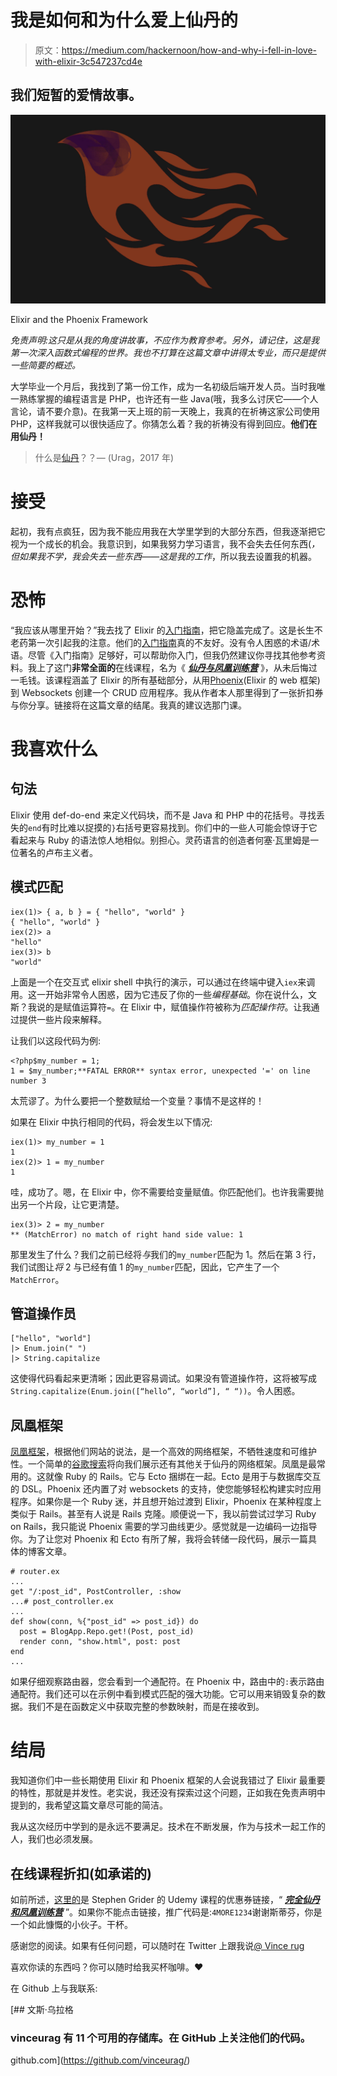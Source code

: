 # 我是如何和为什么爱上仙丹的

> 原文：<https://medium.com/hackernoon/how-and-why-i-fell-in-love-with-elixir-3c547237cd4e>

## 我们短暂的爱情故事。

![](img/d0bd3c48b4e831777702685c4592cf28.png)

Elixir and the Phoenix Framework

*免责声明:这只是从我的角度讲故事，不应作为教育参考。另外，请记住，这是我第一次深入函数式编程的世界。我也不打算在这篇文章中讲得太专业，而只是提供一些简要的概述。*

大学毕业一个月后，我找到了第一份工作，成为一名初级后端开发人员。当时我唯一熟练掌握的编程语言是 PHP，也许还有一些 Java(哦，我多么讨厌它——个人言论，请不要介意)。在我第一天上班的前一天晚上，我真的在祈祷这家公司使用 PHP，这样我就可以很快适应了。你猜怎么着？我的祈祷没有得到回应。**他们在用仙丹！**

> 什么是[仙丹](https://hackernoon.com/tagged/elixir)？？— (Urag，2017 年)

# 接受

起初，我有点疯狂，因为我不能应用我在大学里学到的大部分东西，但我逐渐把它视为一个成长的机会。我意识到，如果我努力学习语言，我不会失去任何东西(*，但如果我不学，我会失去一些东西——这是我的工作*，所以我去设置我的机器。

# 恐怖

“我应该从哪里开始？”我去找了 Elixir 的[入门指南](https://elixir-lang.org/getting-started/introduction.html)，把它隐盖完成了。这是长生不老药第一次引起我的注意。他们的[入门指南](https://elixir-lang.org/getting-started/introduction.html)真的不友好。没有令人困惑的术语/术语。尽管《入门指南》足够好，可以帮助你入门，但我仍然建议你寻找其他参考资料。我上了这门**非常全面的**在线课程，名为《 [***仙丹与凤凰训练营***](https://www.udemy.com/the-complete-elixir-and-phoenix-bootcamp-and-tutorial/) 》，从未后悔过一毛钱。该课程涵盖了 Elixir 的所有基础部分，从用[Phoenix](https://hackernoon.com/tagged/phoenix)(Elixir 的 web 框架)到 Websockets 创建一个 CRUD 应用程序。我从作者本人那里得到了一张折扣券与你分享。链接将在这篇文章的结尾。我真的建议选那门课。

# 我喜欢什么

## 句法

Elixir 使用 def-do-end 来定义代码块，而不是 Java 和 PHP 中的花括号。寻找丢失的`end`有时比难以捉摸的`}`右括号更容易找到。你们中的一些人可能会惊讶于它看起来与 Ruby 的语法惊人地相似。别担心。灵药语言的创造者何塞·瓦里姆是一位著名的卢布主义者。

## 模式匹配

```
iex(1)> { a, b } = { "hello", "world" }
{ "hello", "world" }
iex(2)> a
"hello"
iex(3)> b
"world"
```

上面是一个在交互式 elixir shell 中执行的演示，可以通过在终端中键入`iex`来调用。这一开始非常令人困惑，因为它违反了你的一些*编程基础*。你在说什么，文斯？我说的是赋值运算符`=`。在 Elixir 中，赋值操作符被称为*匹配操作符*。让我通过提供一些片段来解释。

让我们以这段代码为例:

```
<?php$my_number = 1;
1 = $my_number;**FATAL ERROR** syntax error, unexpected '=' on line number 3
```

太荒谬了。为什么要把一个整数赋给一个变量？事情不是这样的！

如果在 Elixir 中执行相同的代码，将会发生以下情况:

```
iex(1)> my_number = 1
1
iex(2)> 1 = my_number
1
```

哇，成功了。嗯，在 Elixir 中，你不需要给变量赋值。你匹配他们。也许我需要抛出另一个片段，让它更清楚。

```
iex(3)> 2 = my_number
** (MatchError) no match of right hand side value: 1
```

那里发生了什么？我们之前已经将*与*我们的`my_number`匹配为 1。然后在第 3 行，我们试图让*将* 2 与已经有值 1 的`my_number`匹配，因此，它产生了一个`MatchError`。

## 管道操作员

```
["hello", "world"]
|> Enum.join(" ")
|> String.capitalize
```

这使得代码看起来更清晰；因此更容易调试。如果没有管道操作符，这将被写成`String.capitalize(Enum.join([“hello”, “world”], “ “))`。令人困惑。

## 凤凰框架

[凤凰框架](http://phoenixframework.org/)，根据他们网站的说法，是一个高效的网络框架，不牺牲速度和可维护性。一个简单的[谷歌搜索](https://www.google.com/search?q=elixir+web+framework)将向我们展示还有其他关于仙丹的网络框架。凤凰是最常用的。这就像 Ruby 的 Rails。它与 Ecto 捆绑在一起。Ecto 是用于与数据库交互的 DSL。Phoenix 还内置了对 websockets 的支持，使您能够轻松构建实时应用程序。如果你是一个 Ruby 迷，并且想开始过渡到 Elixir，Phoenix 在某种程度上类似于 Rails。甚至有人说是 Rails 克隆。顺便说一下，我以前尝试过学习 Ruby on Rails，我只能说 Phoenix 需要的学习曲线更少。感觉就是一边编码一边指导你。为了让您对 Phoenix 和 Ecto 有所了解，我将会转储一段代码，展示一篇具体的博客文章。

```
# router.ex
...
get "/:post_id", PostController, :show
...# post_controller.ex
...
def show(conn, %{"post_id" => post_id}) do
  post = BlogApp.Repo.get!(Post, post_id)
  render conn, "show.html", post: post  
end
...
```

如果仔细观察路由器，您会看到一个通配符。在 Phoenix 中，路由中的`:`表示路由通配符。我们还可以在示例中看到模式匹配的强大功能。它可以用来销毁复杂的数据。我们不是在函数定义中获取完整的参数映射，而是在接收到。

# 结局

我知道你们中一些长期使用 Elixir 和 Phoenix 框架的人会说我错过了 Elixir 最重要的特性，那就是并发性。老实说，我还没有探索过这个问题，正如我在免责声明中提到的，我希望这篇文章尽可能的简洁。

我从这次经历中学到的是永远不要满足。技术在不断发展，作为与技术一起工作的人，我们也必须发展。

## 在线课程折扣(如承诺的)

如前所述，[这里的](https://www.udemy.com/the-complete-elixir-and-phoenix-bootcamp-and-tutorial/?couponCode=4MORE1234)是 Stephen Grider 的 Udemy 课程的优惠券链接，“ [***完全仙丹和凤凰训练营***](https://www.udemy.com/the-complete-elixir-and-phoenix-bootcamp-and-tutorial/?couponCode=4MORE1234) ”。如果你不能点击链接，推广代码是:`4MORE1234`谢谢斯蒂芬，你是一个如此慷慨的小伙子。干杯。

感谢您的阅读。如果有任何问题，可以随时在 Twitter 上跟我说[@ Vince rug](https://twitter.com/VinceUrag)

喜欢你读的东西吗？你可以随时给我买杯咖啡。❤

在 Github 上与我联系:

[](https://github.com/vinceurag/) [## 文斯·乌拉格

### vinceurag 有 11 个可用的存储库。在 GitHub 上关注他们的代码。

github.com](https://github.com/vinceurag/)